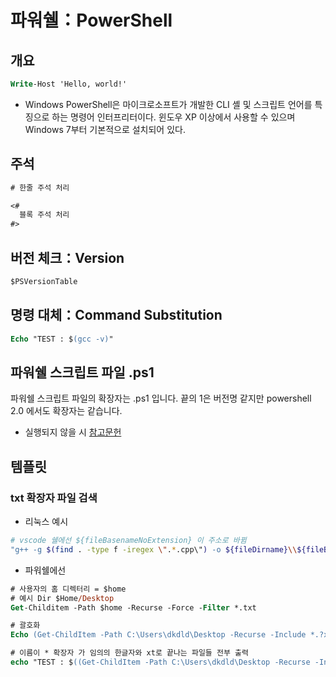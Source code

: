 # 파워쉘：PowerShell

## 개요

```ps
Write-Host 'Hello, world!'
```

- Windows PowerShell은 마이크로소프트가 개발한 CLI 셸 및 스크립트 언어를 특징으로 하는 명령어 인터프리터이다. 윈도우 XP 이상에서 사용할 수 있으며 Windows 7부터 기본적으로 설치되어 있다.

## 주석

```ps
# 한줄 주석 처리

<#
  블록 주석 처리
#>
```

## 버전 체크：Version

```ps
$PSVersionTable
```

## 명령 대체：Command Substitution

```ps
Echo "TEST : $(gcc -v)"
```

## 파워쉘 스크립트 파일 .ps1

파워쉘 스크립트 파일의 확장자는 .ps1 입니다.
끝의 1은 버전명 같지만 powershell 2.0 에서도 확장자는 같습니다.

- 실행되지 않을 시 [참고문헌](<https://learn.microsoft.com/ko-kr/previous-versions/dd347628(v=technet.10)?redirectedfrom=MSDN>)

## 템플릿

### txt 확장자 파일 검색

- 리눅스 예시

```bash
# vscode 쉘에선 ${fileBasenameNoExtension} 이 주소로 바뀜
"g++ -g $(find . -type f -iregex \".*.cpp\") -o ${fileDirname}\\${fileBasenameNoExtension}.exe",
```

- 파워쉘에선

```ps
# 사용자의 홈 디렉터리 = $home
# 예시 Dir $Home/Desktop
Get-Childitem -Path $home -Recurse -Force -Filter *.txt

# 괄호화
Echo (Get-ChildItem -Path C:\Users\dkdld\Desktop -Recurse -Include *.?xt).FullName

# 이름이 * 확장자 가 임의의 한글자와 xt로 끝나는 파일들 전부 출력
echo "TEST : $((Get-ChildItem -Path C:\Users\dkdld\Desktop -Recurse -Include *.?xt).FullName)"
```
